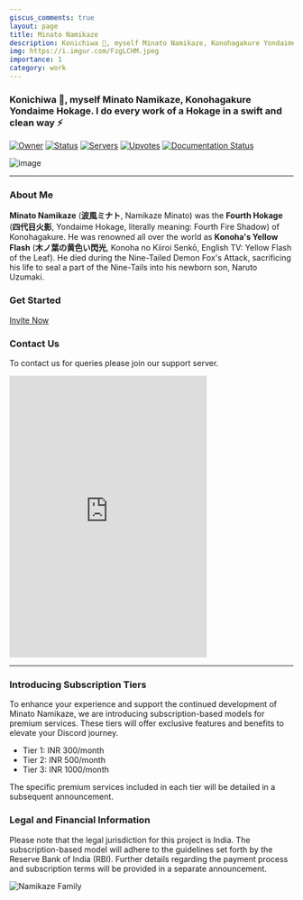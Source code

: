 ```yaml
---
giscus_comments: true
layout: page
title: Minato Namikaze
description: Konichiwa 👋, myself Minato Namikaze, Konohagakure Yondaime Hokage. I do every work of a Hokage in a swift and clean way ⚡
img: https://i.imgur.com/FzgLCHM.jpeg
importance: 1
category: work
---
```


### Konichiwa 👋, myself Minato Namikaze, Konohagakure Yondaime Hokage. I do every work of a Hokage in a swift and clean way ⚡

[![Owner](https://top.gg/api/widget/owner/935242576343224352.svg)](https://top.gg/bot/935242576343224352) [![Status](https://top.gg/api/widget/status/935242576343224352.svg)](http://discord.com/users/935242576343224352) [![Servers](https://top.gg/api/widget/servers/935242576343224352.svg)](https://top.gg/bot/935242576343224352) [![Upvotes](https://top.gg/api/widget/upvotes/935242576343224352.svg)](https://top.gg/bot/935242576343224352) [![Documentation Status](https://readthedocs.org/projects/minato-namikaze/badge/?version=latest)](https://minato-namikaze.readthedocs.io/en/latest/?badge=latest)

![image](https://i.imgur.com/FzgLCHM.jpeg)

---

### About Me

**Minato Namikaze** (**波風ミナト**, Namikaze Minato) was the **Fourth Hokage** (**四代目火影**, Yondaime Hokage, literally meaning: Fourth Fire Shadow) of Konohagakure. He was renowned all over the world as **Konoha's Yellow Flash** (**木ノ葉の黄色い閃光**, Konoha no Kiiroi Senkō, English TV: Yellow Flash of the Leaf). He died during the Nine-Tailed Demon Fox's Attack, sacrificing his life to seal a part of the Nine-Tails into his newborn son, Naruto Uzumaki.

### Get Started

[Invite Now](https://discord.com/oauth2/authorize?client_id=935242576343224352&permissions=8&redirect_uri=https%3A%2F%2Fminatonamikaze-invites.herokuapp.com%2Finvite&scope=applications.commands%20bot&response_type=code&state=cube12345%3F%2FBot%20Website)

### Contact Us

To contact us for queries please join our support server.

<iframe src="https://discord.com/widget?id=920190307595874304&theme=dark" width="350" height="500" allowtransparency="true" frameborder="0" sandbox="allow-popups allow-popups-to-escape-sandbox allow-same-origin allow-scripts"></iframe>

---

### **Introducing Subscription Tiers**

To enhance your experience and support the continued development of Minato Namikaze, we are introducing subscription-based models for premium services. These tiers will offer exclusive features and benefits to elevate your Discord journey.

- Tier 1: INR 300/month
- Tier 2: INR 500/month
- Tier 3: INR 1000/month

The specific premium services included in each tier will be detailed in a subsequent announcement.

### **Legal and Financial Information**

Please note that the legal jurisdiction for this project is India. The subscription-based model will adhere to the guidelines set forth by the Reserve Bank of India (RBI). Further details regarding the payment process and subscription terms will be provided in a separate announcement.

![Namikaze Family](https://minatonamikaze.dhruvashaw.in/en/latest/assets/banner.jpg)
